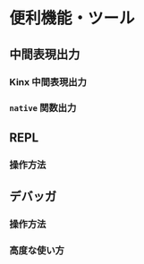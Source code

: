 
# 便利機能・ツール
## 中間表現出力
### Kinx 中間表現出力
### `native` 関数出力
## REPL
### 操作方法
## デバッガ
### 操作方法
### 高度な使い方
